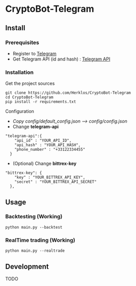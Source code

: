 # CryptoBot-Telegram

## Install
### Prerequisites
- Register to [Telegram](https://telegram.org)
- Get Telegram API (id and hash) : [Telegram API](https://core.telegram.org/api/obtaining_api_id)

### Installation
Get the project sources
```
git clone https://github.com/Herklos/CryptoBot-Telegram
cd CryptoBot-Telegram
pip install -r requirements.txt
```
Configuration<br>
- *Copy config/default_config.json --> config/config.json*
- Change **telegram-api**
```
"telegram-api":{
    "api_id" : "YOUR_API_ID",
    "api_hash" : "YOUR_API_HASH",
    "phone_number" : "+33122334455"
  }
```
- (Optional) Change **bittrex-key**
```
"bittrex-key": {
    "key" : "YOUR_BITTREX_API_KEY",
    "secret" : "YOUR_BITTREX_API_SECRET"
  },
```

## Usage
### Backtesting (Working)
```
python main.py --backtest
```
### RealTime trading (Working)
```
python main.py --realtrade
```

## Development
TODO
